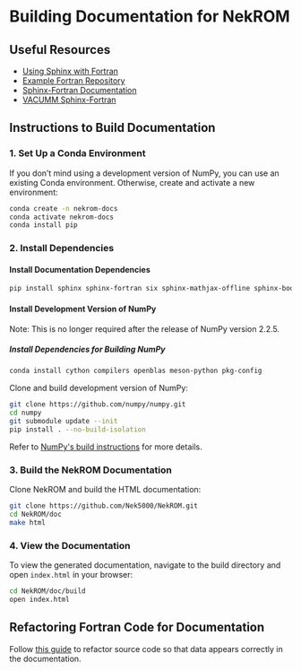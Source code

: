 # Building Documentation for NekROM

## Useful Resources
- [Using Sphinx with Fortran](https://ostueker.github.io/Example_Fortran/UsingSphinxFortran.html)
- [Example Fortran Repository](https://github.com/ostueker/Example_Fortran)
- [Sphinx-Fortran Documentation](https://sphinx-fortran.readthedocs.io/en/latest/user.autodoc.html)
- [VACUMM Sphinx-Fortran](https://github.com/VACUMM/sphinx-fortran/tree/master)

## Instructions to Build Documentation

### 1. Set Up a Conda Environment
If you don’t mind using a development version of NumPy, you can use an existing Conda environment. Otherwise, create and activate a new environment:
```sh
conda create -n nekrom-docs
conda activate nekrom-docs
conda install pip
```

### 2. Install Dependencies

#### Install Documentation Dependencies
```sh
pip install sphinx sphinx-fortran six sphinx-mathjax-offline sphinx-book-theme myst-parser "numpy>=2.2.5"
```

#### Install Development Version of NumPy
Note: This is no longer required after the release of NumPy version 2.2.5.

##### Install Dependencies for Building NumPy
```sh
conda install cython compilers openblas meson-python pkg-config
```

Clone and build development version of NumPy:
```sh
git clone https://github.com/numpy/numpy.git
cd numpy
git submodule update --init
pip install . --no-build-isolation
```
Refer to [NumPy's build instructions](https://numpy.org/doc/stable//building/index.html#building-from-source-to-use-numpy) for more details.

### 3. Build the NekROM Documentation
Clone NekROM and build the HTML documentation:
```sh
git clone https://github.com/Nek5000/NekROM.git
cd NekROM/doc
make html
```

### 4. View the Documentation
To view the generated documentation, navigate to the build directory and open `index.html` in your browser:
```sh
cd NekROM/doc/build
open index.html
```

## Refactoring Fortran Code for Documentation
Follow [this guide](https://ostueker.github.io/Example_Fortran/RefactoringFortranForSphinx.html) to refactor source code so that data appears correctly in the documentation.
